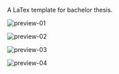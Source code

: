 A LaTex template for bachelor thesis.

![preview-01](https://github.com/Arsennnic/latex-template-bachelor-thesis/raw/master/Preview-01.png)

![preview-02](https://github.com/Arsennnic/latex-template-bachelor-thesis/raw/master/Preview-02.png)

![preview-03](https://github.com/Arsennnic/latex-template-bachelor-thesis/raw/master/Preview-03.png)

![preview-04](https://github.com/Arsennnic/latex-template-bachelor-thesis/raw/master/Preview-04.png)
